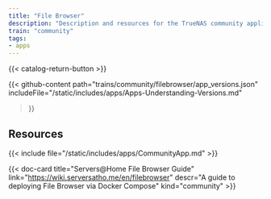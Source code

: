 ```yaml
---
title: "File Browser"
description: "Description and resources for the TrueNAS community application called File Browser."
train: "community"
tags:
- apps
---
```


{{< catalog-return-button >}}

{{< github-content 
    path="trains/community/filebrowser/app_versions.json"
	includeFile="/static/includes/apps/Apps-Understanding-Versions.md"
>}}

## Resources

{{< include file="/static/includes/apps/CommunityApp.md" >}}

<!-- {{< include file="/static/includes/apps/CommunityPleaseExpand.md" >}} -->


<div class="docs-sections">
	
{{< doc-card title="Servers@Home File Browser Guide" link="https://wiki.serversatho.me/en/filebrowser" descr="A guide to deploying File Browser via Docker Compose" kind="community" >}}

</div>
